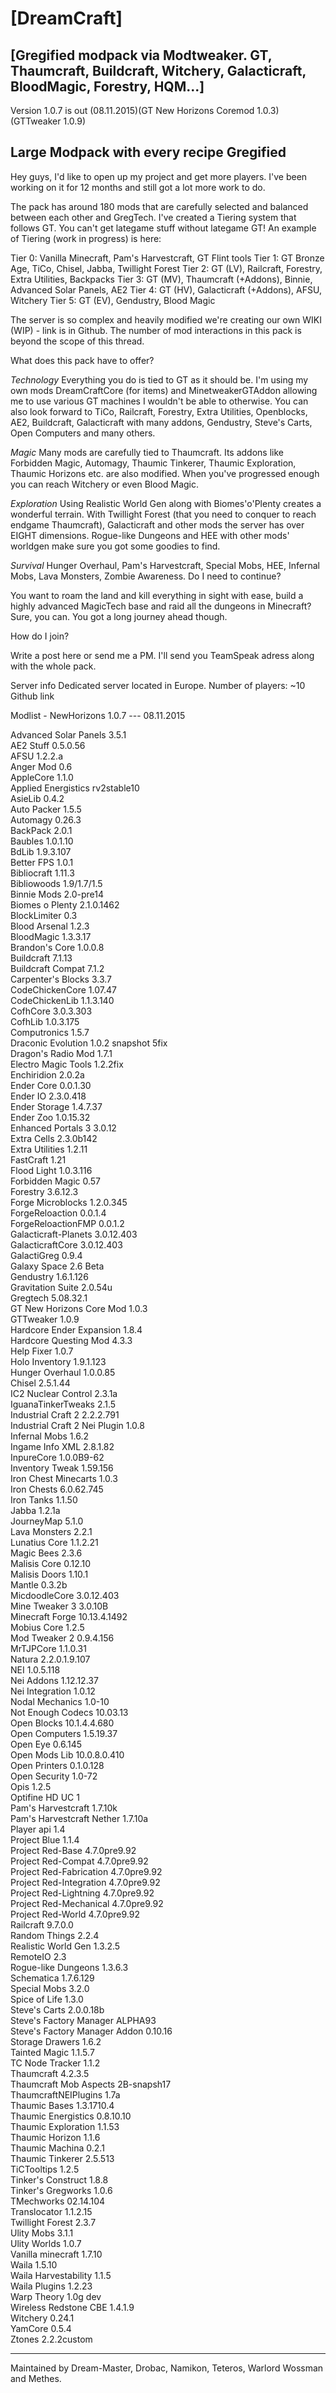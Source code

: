 
[DreamCraft]
=

[Gregified modpack via Modtweaker. GT, Thaumcraft, Buildcraft, Witchery, Galacticraft, BloodMagic, Forestry, HQM...]
-


Version 1.0.7 is out (08.11.2015)(GT New Horizons Coremod 1.0.3) (GTTweaker 1.0.9)


Large Modpack with every recipe Gregified
-

Hey guys, I'd like to open up my project and get more players.
I've been working on it for 12 months and still got a lot more work to do.

The pack has around 180 mods that are carefully selected and balanced between each other and GregTech. I've created a Tiering system that follows GT. You can't get lategame stuff without lategame GT!
An example of Tiering (work in progress) is here:

Tier 0: Vanilla Minecraft, Pam's Harvestcraft, GT Flint tools
Tier 1: GT Bronze Age, TiCo, Chisel, Jabba, Twillight Forest
Tier 2: GT (LV), Railcraft, Forestry, Extra Utilities, Backpacks
Tier 3: GT (MV), Thaumcraft (+Addons), Binnie, Advanced Solar Panels, AE2
Tier 4: GT (HV), Galacticraft (+Addons), AFSU, Witchery
Tier 5: GT (EV), Gendustry, Blood Magic

The server is so complex and heavily modified we're creating our own WIKI (WIP) - link is in Github.
The number of mod interactions in this pack is beyond the scope of this thread.


What does this pack have to offer?

*Technology*
Everything you do is tied to GT as it should be. I'm using my own mods DreamCraftCore (for items) and MinetweakerGTAddon allowing me to use various GT machines I wouldn't be able to otherwise.
You can also look forward to TiCo, Railcraft, Forestry, Extra Utilities, Openblocks, AE2, Buildcraft, Galacticraft with many addons, Gendustry, Steve's Carts, Open Computers and many others.

*Magic*
Many mods are carefully tied to Thaumcraft. Its addons like Forbidden Magic, Automagy, Thaumic Tinkerer, Thaumic Exploration, Thaumic Horizons etc. are also modified.
When you've progressed enough you can reach Witchery or even Blood Magic.

*Exploration*
Using Realistic World Gen along with Biomes'o'Plenty creates a wonderful terrain. With Twillight Forest (that you need to conquer to reach endgame Thaumcraft), Galacticraft and other mods the server has over EIGHT dimensions.
Rogue-like Dungeons and HEE with other mods' worldgen make sure you got some goodies to find.

*Survival*
Hunger Overhaul, Pam's Harvestcraft, Special Mobs, HEE, Infernal Mobs, Lava Monsters, Zombie Awareness. Do I need to continue?

You want to roam the land and kill everything in sight with ease, build a highly advanced MagicTech base and raid all the dungeons in Minecraft? Sure, you can. You got a long journey ahead though.


How do I join?


Write a post here or send me a PM.
I'll send you TeamSpeak adress along with the whole pack.


Server info
Dedicated server located in Europe.
Number of players: ~10
Github link


Modlist - NewHorizons 1.0.7 --- 08.11.2015

Advanced Solar Panels	3.5.1<BR>
AE2 Stuff	0.5.0.56<BR>
AFSU	1.2.2.a<BR>
Anger Mod	0.6<BR>
AppleCore	1.1.0<BR>
Applied Energistics	rv2stable10<BR>
AsieLib	0.4.2<BR>
Auto Packer	1.5.5<BR>
Automagy	0.26.3<BR>
BackPack	2.0.1<BR>
Baubles	1.0.1.10<BR>
BdLib	1.9.3.107<BR>
Better FPS	1.0.1<BR>
Bibliocraft	1.11.3<BR>
Bibliowoods	1.9/1.7/1.5<BR>
Binnie Mods	2.0-pre14<BR>
Biomes o Plenty	2.1.0.1462<BR>
BlockLimiter	0.3<BR>
Blood Arsenal	1.2.3<BR>
BloodMagic	1.3.3.17<BR>
Brandon's Core	1.0.0.8<BR>
Buildcraft	7.1.13<BR>
Buildcraft Compat	7.1.2<BR>
Carpenter's Blocks	3.3.7<BR>
CodeChickenCore	1.07.47<BR>
CodeChickenLib	1.1.3.140<BR>
CofhCore	3.0.3.303<BR>
CofhLib	1.0.3.175<BR>
Computronics	1.5.7<BR>
Draconic Evolution	1.0.2 snapshot 5fix<BR>
Dragon's Radio Mod	1.7.1<BR>
Electro Magic Tools	1.2.2fix<BR>
Enchiridion 	2.0.2a<BR>
Ender Core	0.0.1.30<BR>
Ender IO	2.3.0.418<BR>
Ender Storage	1.4.7.37<BR>
Ender Zoo	1.0.15.32<BR>
Enhanced Portals 3	3.0.12<BR>
Extra Cells	2.3.0b142<BR>
Extra Utilities	1.2.11<BR>
FastCraft	1.21<BR>
Flood Light	1.0.3.116<BR>
Forbidden Magic	0.57<BR>
Forestry	3.6.12.3<BR>
Forge Microblocks	1.2.0.345<BR>
ForgeReloaction	0.0.1.4<BR>
ForgeReloactionFMP	0.0.1.2<BR>
Galacticraft-Planets	3.0.12.403<BR>
GalacticraftCore	3.0.12.403<BR>
GalactiGreg	0.9.4<BR>
Galaxy Space	2.6 Beta<BR>
Gendustry	1.6.1.126<BR>
Gravitation Suite	2.0.54u<BR>
Gregtech	5.08.32.1<BR>
GT New Horizons Core Mod	1.0.3<BR>
GTTweaker	1.0.9<BR>
Hardcore Ender Expansion	1.8.4<BR>
Hardcore Questing Mod	4.3.3<BR>
Help Fixer	1.0.7<BR>
Holo Inventory	1.9.1.123<BR>
Hunger Overhaul	1.0.0.85<BR>
Chisel	2.5.1.44<BR>
IC2 Nuclear Control	2.3.1a<BR>
IguanaTinkerTweaks	2.1.5<BR>
Industrial Craft 2	2.2.2.791<BR>
Industrial Craft 2 Nei Plugin	1.0.8<BR>
Infernal Mobs	1.6.2<BR>
Ingame Info XML	2.8.1.82<BR>
InpureCore	1.0.0B9-62<BR>
Inventory Tweak	1.59.156<BR>
Iron Chest Minecarts	1.0.3<BR>
Iron Chests	6.0.62.745<BR>
Iron Tanks	1.1.50<BR>
Jabba	1.2.1a<BR>
JourneyMap	5.1.0<BR>
Lava Monsters	2.2.1<BR>
Lunatius Core	1.1.2.21<BR>
Magic Bees	2.3.6<BR>
Malisis Core	0.12.10<BR>
Malisis Doors	1.10.1<BR>
Mantle	0.3.2b<BR>
MicdoodleCore	3.0.12.403<BR>
Mine Tweaker 3	3.0.10B<BR>
Minecraft Forge	10.13.4.1492<BR>
Mobius Core	1.2.5<BR>
Mod Tweaker 2	0.9.4.156<BR>
MrTJPCore	1.1.0.31<BR>
Natura	2.2.0.1.9.107<BR>
NEI	1.0.5.118<BR>
Nei Addons	1.12.12.37<BR>
Nei Integration	1.0.12<BR>
Nodal Mechanics	1.0-10<BR>
Not Enough Codecs	10.03.13<BR>
Open Blocks	10.1.4.4.680<BR>
Open Computers	1.5.19.37<BR>
Open Eye	0.6.145<BR>
Open Mods Lib	10.0.8.0.410<BR>
Open Printers	0.1.0.128<BR>
Open Security	1.0-72<BR>
Opis	1.2.5<BR>
Optifine	HD UC 1<BR>
Pam's Harvestcraft	1.7.10k<BR>
Pam's Harvestcraft Nether	1.7.10a<BR>
Player api	1.4<BR>
Project Blue	1.1.4<BR>
Project Red-Base	4.7.0pre9.92<BR>
Project Red-Compat	4.7.0pre9.92<BR>
Project Red-Fabrication	4.7.0pre9.92<BR>
Project Red-Integration	4.7.0pre9.92<BR>
Project Red-Lightning	4.7.0pre9.92<BR>
Project Red-Mechanical	4.7.0pre9.92<BR>
Project Red-World	4.7.0pre9.92<BR>
Railcraft	9.7.0.0<BR>
Random Things	2.2.4<BR>
Realistic World Gen	1.3.2.5<BR>
RemoteIO	2.3<BR>
Rogue-like Dungeons	1.3.6.3<BR>
Schematica	1.7.6.129<BR>
Special Mobs	3.2.0<BR>
Spice of Life	1.3.0<BR>
Steve's Carts	2.0.0.18b<BR>
Steve's Factory Manager	ALPHA93<BR>
Steve's Factory Manager Addon	0.10.16<BR>
Storage Drawers	1.6.2<BR>
Tainted Magic	1.1.5.7<BR>
TC Node Tracker	1.1.2<BR>
Thaumcraft	4.2.3.5<BR>
Thaumcraft Mob Aspects	2B-snapsh17<BR>
ThaumcraftNEIPlugins	1.7a<BR>
Thaumic Bases	1.3.1710.4<BR>
Thaumic Energistics	0.8.10.10<BR>
Thaumic Exploration	1.1.53<BR>
Thaumic Horizon	1.1.6<BR>
Thaumic Machina	0.2.1<BR>
Thaumic Tinkerer	2.5.513<BR>
TiCTooltips	1.2.5<BR>
Tinker's Construct	1.8.8<BR>
Tinker's Gregworks	1.0.6<BR>
TMechworks	02.14.104<BR>
Translocator	1.1.2.15<BR>
Twillight Forest	2.3.7<BR>
Ulity Mobs	3.1.1<BR>
Ulity Worlds	1.0.7<BR>
Vanilla minecraft	1.7.10<BR>
Waila	1.5.10<BR>
Waila Harvestability	1.1.5<BR>
Waila Plugins	1.2.23<BR>
Warp Theory	1.0g dev<BR>
Wireless Redstone CBE	1.4.1.9<BR>
Witchery	0.24.1<BR>
YamCore	0.5.4<BR>
Ztones	2.2.2custom<BR>


---

Maintained by Dream-Master, Drobac, Namikon, Teteros, Warlord Wossman and Methes.
